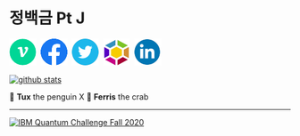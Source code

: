 # 정백금 Pt J

<a href='https://velog.io/@peeeeeter_j'><img src='image/logo_velog.png'></img></a>&nbsp;
<a href='https://facebook.com/peeeeeterj'><img src='image/logo_facebook.png'></img></a>&nbsp;
<a href='https://twitter.com/peeeeeter_j'><img src='image/logo_twitter.png'></img></a>&nbsp;
<a href='https://launchpad.net/~edenjint3927'><img src='image/logo_launchpad.png'></img></a>&nbsp;
<a href='https://linkedin.com/in/pt78'><img src='image/logo_linkedin.png'></img></a>&nbsp;

[![github stats](https://github-readme-stats.vercel.app/api?username=neont21&show_icons=true&title_color=dd4814&icon_color=dd4814&bg_color=772953&text_color=ffffff)](https://github.com/anuraghazra/github-readme-stats)

🐧 **Tux** the penguin X 🦀 **Ferris** the crab

---

[![IBM Quantum Challenge Fall 2020](https://images.youracclaim.com/size/340x340/images/70794c94-2466-4fc0-b1aa-860fa5143efa/IBM_Quantum_Challenge_Fall_2020_Achievement_-_Foundational.png)](https://www.youracclaim.com/badges/570034d1-b613-4de1-8e30-d0cdb2e78a35?source=linked_in_profile)

